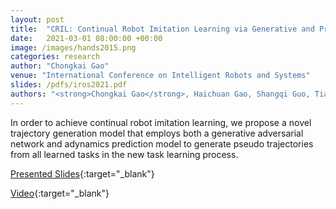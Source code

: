 ```yaml
---
layout: post
title:  "CRIL: Continual Robot Imitation Learning via Generative and Prediction Model"
date:   2021-03-01 08:00:00 +00:00
image: /images/hands2015.png
categories: research
author: "Chongkai Gao"
venue: "International Conference on Intelligent Robots and Systems"
slides: /pdfs/iros2021.pdf
authors: "<strong>Chongkai Gao</strong>, Haichuan Gao, Shangqi Guo, Tianren Zhang, and Feng Chen"
---
```

In order to achieve continual robot imitation learning, we propose a novel trajectory generation model that employs both a generative adversarial network and adynamics prediction model to generate pseudo trajectories from all learned tasks in the new task learning process.

[Presented Slides](/pdfs/hands2015.pdf){:target="_blank"}

[Video](https://cloud.tsinghua.edu.cn/f/1fa750062ee641589e38/){:target="_blank"}
